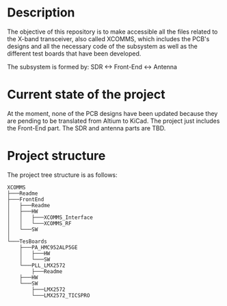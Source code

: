 # **Description**

The objective of this repository is to make accessible all the files related to the X-band transceiver, also called XCOMMS, which includes the PCB's designs and all the necessary code of the subsystem as well as the different test boards that have been developed.

The subsystem is formed by:	SDR <-> Front-End <-> Antenna



# **Current state of the project**

At the moment, none of the PCB designs have been updated because they are pending to be translated from Altium to KiCad.
The project just includes the Front-End part.
The SDR and antenna parts are TBD. 

# **Project structure**

The project tree structure is as follows:

	XCOMMS
	├───Readme
	├───FrontEnd
	│   ├───Readme
	│   ├───HW
	│   │   ├───XCOMMS_Interface
	│   │   └───XCOMMS_RF
	│   └───SW
 	│	
	└───TesBoards
	    ├───PA_HMC952ALP5GE
	    │   ├───HW
	    │   └───SW
	    └───PLL_LMX2572
	    	├───Readme
		├───HW
		└───SW
		    ├───LMX2572
		    └───LMX2572_TICSPRO
		